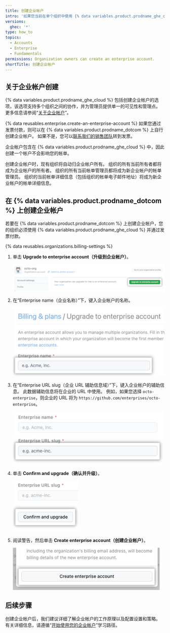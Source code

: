 ```yaml
---
title: 创建企业帐户
intro: '如果您当前在单个组织中使用 {% data variables.product.prodname_ghe_cloud %} ，则可以创建企业帐户来集中管理多个组织。'
versions:
  ghec: '*'
type: how_to
topics:
  - Accounts
  - Enterprise
  - Fundamentals
permissions: Organization owners can create an enterprise account.
shortTitle: 创建企业帐户
---
```


## 关于企业帐户创建

{% data variables.product.prodname_ghe_cloud %} 包括创建企业帐户的选项，该选项支持多个组织之间的协作，并为管理员提供单一的可见性和管理点。 更多信息请参阅“[关于企业帐户](/admin/overview/about-enterprise-accounts)”。

{% data reusables.enterprise.create-an-enterprise-account %} 如果您通过发票付款，则可以在 {% data variables.product.prodname_dotcom %} 上自行创建企业帐户。 如果不是，您可以[联系我们的销售团队](https://github.com/enterprise/contact?ref_page=/pricing&ref_cta=Contact%20Sales&ref_loc=cards)转到发票。

企业帐户包含在 {% data variables.product.prodname_ghe_cloud %} 中，因此创建一个帐户不会影响您的帐单。

创建企业帐户时，现有组织将自动归企业帐户所有。 组织的所有当前所有者都将成为企业帐户的所有者。 组织的所有当前帐单管理员都将成为新企业帐户的帐单管理员。 组织的当前帐单详细信息（包括组织的帐单电子邮件地址）将成为新企业帐户的帐单详细信息。

## 在 {% data variables.product.prodname_dotcom %} 上创建企业帐户

若要在 {% data variables.product.prodname_dotcom %} 上创建企业帐户，您的组织必须使用 {% data variables.product.prodname_ghe_cloud %} 并通过发票付款。

{% data reusables.organizations.billing-settings %}
1. 单击 **Upgrade to enterprise account（升级到企业帐户）**。

   !["升级到企业帐户" 按钮的屏幕截图](/assets/images/help/business-accounts/upgrade-to-enterprise-account.png)
1. 在“Enterprise name（企业名称）”下，键入企业帐户的名称。

   !["企业名称" 字段的屏幕截图](/assets/images/help/business-accounts/enterprise-name-field.png)
1. 在“Enterprise URL slug（企业 URL 辅助信息域）”下，键入企业帐户的辅助信息。 此数据辅助信息将在企业的 URL 中使用。 例如，如果您选择 `octo-enterprise`，则企业的 URL 将为 `https://github.com/enterprises/octo-enterprise`。

   !["企业 URL 辅助信息域" 字段的屏幕截图](/assets/images/help/business-accounts/enterprise-slug-field.png)
1. 单击 **Confirm and upgrade（确认并升级）**。

   !["确认并升级" 按钮的屏幕截图](/assets/images/help/business-accounts/confirm-and-upgrade-button.png)
1. 阅读警告，然后单击 **Create enterprise account（创建企业帐户）**。

   !["创建企业帐户" 按钮的屏幕截图](/assets/images/help/business-accounts/create-enterprise-account-button.png)

## 后续步骤

创建企业帐户后，我们建议详细了解企业帐户的工作原理以及配置设置和策略。 有关详细信息，请遵循“[开始使用您的企业帐户](/admin/guides#get-started-with-your-enterprise-account)”学习路径。
